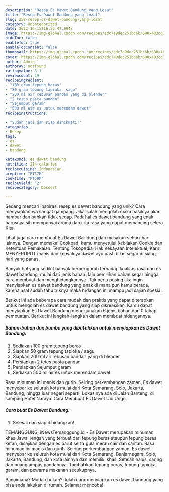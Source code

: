 ```yaml
---
description: "Resep Es Dawet Bandung yang Lezat"
title: "Resep Es Dawet Bandung yang Lezat"
slug: 258-resep-es-dawet-bandung-yang-lezat
category: Uncategorized
date: 2022-10-15T16:56:47.994Z
image: https://img-global.cpcdn.com/recipes/edc7a9dec251bc6b/680x482cq70/es-dawet-bandung-foto-resep-utama.jpg
hideToc: false
enableToc: true
enableTocContent: false
thumbnail: https://img-global.cpcdn.com/recipes/edc7a9dec251bc6b/680x482cq70/es-dawet-bandung-foto-resep-utama.jpg
cover: https://img-global.cpcdn.com/recipes/edc7a9dec251bc6b/680x482cq70/es-dawet-bandung-foto-resep-utama.jpg
author: Admin
authorAv: notfound
ratingvalue: 3.1
reviewcount: 19
recipeingredient:
- "100 gram tepung beras"
- "50 gram tepung tapioka  sagu"
- "200 ml air rebusan pandan yang di blender"
- "2 tetes pasta pandan"
- "Sejumput garam"
- "500 ml air es untuk merendam dawet"
recipeinstructions:

- "Sudah jadi dan siap dinikmati!"
categories:
- Resep
tags:
- es
- dawet
- bandung

katakunci: es dawet bandung 
nutrition: 214 calories
recipecuisine: Indonesian
preptime: "PT17M"
cooktime: "PT59M"
recipeyield: "2"
recipecategory: Dessert

---
```





Sedang mencari inspirasi resep es dawet bandung yang unik? Cara menyiapkannya sangat gampang. Jika salah mengolah maka hasilnya akan hambar dan bahkan tidak sedap. Padahal es dawet bandung yang enak harusnya sih mempunyai aroma dan cita rasa yang dapat memancing selera Kita.





Lihat juga cara membuat Es Dawet Bandung dan masakan sehari-hari lainnya. Dengan memakai Cookpad, kamu menyetujui Kebijakan Cookie dan Ketentuan Pemakaian. Tentang Tokopedia; Hak Kekayaan Intelektual; Karir; MENYERUPUT manis dan kenyalnya dawet ayu pasti bikin segar di siang hari yang panas.

Banyak hal yang sedikit banyak berpengaruh terhadap kualitas rasa dari es dawet bandung, mulai dari jenis bahan, lalu pemilihan bahan segar hingga cara membuat dan menghidangkannya. Tak perlu pusing jika ingin menyiapkan es dawet bandung yang enak di mana pun kamu berada, karena asal sudah tahu triknya maka hidangan ini mampu jadi sajian spesial.






Berikut ini ada beberapa cara mudah dan praktis yang dapat diterapkan untuk mengolah es dawet bandung yang siap dikreasikan. Kamu dapat menyiapkan Es Dawet Bandung menggunakan 6 jenis bahan dan 0 tahap pembuatan. Berikut ini langkah-langkah dalam membuat hidangannya.

<!--inarticleads1-->

##### Bahan-bahan dan bumbu yang dibutuhkan untuk menyiapkan Es Dawet Bandung:

1. Sediakan 100 gram tepung beras
1. Siapkan 50 gram tepung tapioka / sagu
1. Siapkan 200 ml air rebusan pandan yang di blender
1. Persiapkan 2 tetes pasta pandan
1. Persiapkan Sejumput garam
1. Sediakan 500 ml air es untuk merendam dawet


Rasa minuman ini manis dan gurih. Seiring perkembangan zaman, Es dawet menyebar ke seluruh kota mulai dari Kota Semarang, Solo, Jakarta, Bandung, hingga luar negeri seperti. Lokasinya ada di Jalan Banteng, di samping Hotel Naraya. Cara Membuat Es Dawet Ubi Ungu. 

<!--inarticleads2-->

##### Cara buat Es Dawet Bandung:


1. Selesai dan siap dihidangkan!

TEMANGGUNG, iNewsTemanggung.id - Es Dawet merupakan minuman khas Jawa Tengah yang terbuat dari tepung beras ataupun tepung beras ketan, disajikan dengan es parut serta gula merah cair dan santan. Rasa minuman ini manis dan gurih. Seiring perkembangan zaman, Es dawet menyebar ke seluruh kota mulai dari Kota Semarang, Banjarnegara, Solo, Jakarta, Bandung, dan kota lainnya dan memiliki khas. Setelah halus, saring dan buang ampas pandannya. Tambahkan tepung beras, tepung tapioka, garam, dan pewarna makanan secukupnya. 

Bagaimana? Mudah bukan? Itulah cara menyiapkan es dawet bandung yang bisa anda lakukan di rumah. Selamat mencoba!
